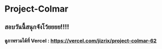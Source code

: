# Project-Colmar

## สอบวันนี้สนุกจังโว้ยยยย!!!!

### ดูภาพรวมได้ที่ Vercel : https://vercel.com/jizrix/project-colmar-62  
